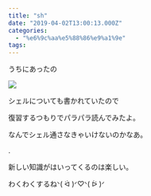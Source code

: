 ```yaml
---
title: "sh"
date: "2019-04-02T13:00:13.000Z"
categories: 
  - "%e6%9c%aa%e5%88%86%e9%a1%9e"
tags: 
---
```


うちにあったの

![](images/2019-04-02-22-29-319215456138695838185.jpg)

シェルについても書かれていたので

復習するつもりでパラパラ読んでみたよ。

なんでシェル通さなきゃいけないのかなあ。

.

新しい知識がはいってくるのは楽しい。

わくわくするねᐠ( ᐛ )ᐟ♡ᐠ( ᐖ )ᐟ
